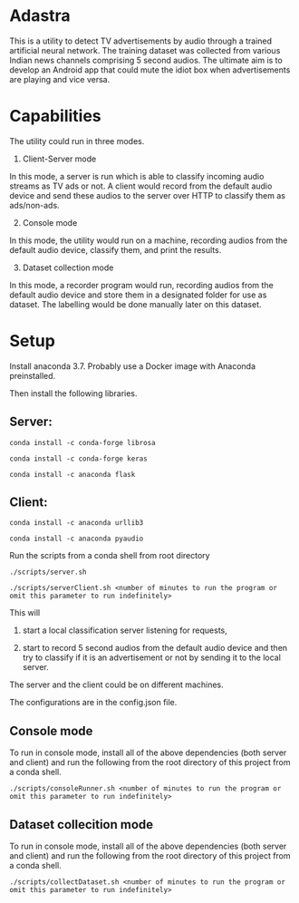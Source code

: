Adastra
=======

This is a utility to detect TV advertisements by audio through a trained artificial neural network. The training dataset was collected from various Indian news channels comprising 5 second audios. The ultimate aim is to develop an Android app that could mute the idiot box when advertisements are playing and vice versa.

Capabilities
============
The utility could run in three modes.

1. Client-Server mode

In this mode, a server is run which is able to classify incoming audio streams as TV ads or not. A client would record from the default audio device and send these audios to the server over HTTP to classify them as ads/non-ads.

2. Console mode

In this mode, the utility would run on a machine, recording audios from the default audio device, classify them, and print the results.

3. Dataset collection mode

In this mode, a recorder program would run, recording audios from the default audio device and store them in a designated folder for use as dataset. The labelling would be done manually later on this dataset.


Setup
=====

Install anaconda 3.7. Probably use a Docker image with Anaconda preinstalled.

Then install the following libraries.

Server:
------

```
conda install -c conda-forge librosa

conda install -c conda-forge keras

conda install -c anaconda flask
```

Client:
------

```
conda install -c anaconda urllib3

conda install -c anaconda pyaudio
```

Run the scripts from a conda shell from root directory 

```
./scripts/server.sh

./scripts/serverClient.sh <number of minutes to run the program or omit this parameter to run indefinitely>
```

This will 

1. start a local classification server listening for requests,

2. start to record 5 second audios from the default audio device and then try to classify if it is an advertisement or not by sending it to the local server.

The server and the client could be on different machines.

The configurations are in the config.json file.

Console mode
------------

To run in console mode, install all of the above dependencies (both server and client) and run the following from the root directory of this project from a conda shell.

```
./scripts/consoleRunner.sh <number of minutes to run the program or omit this parameter to run indefinitely>
```

Dataset collecition mode
------------

To run in console mode, install all of the above dependencies (both server and client) and run the following from the root directory of this project from a conda shell.

```
./scripts/collectDataset.sh <number of minutes to run the program or omit this parameter to run indefinitely>
```

